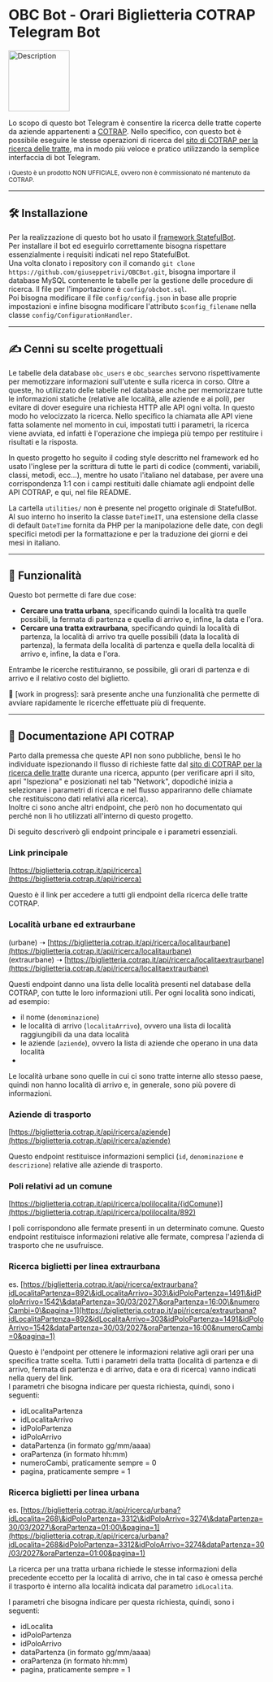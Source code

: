 # OBC Bot - Orari Biglietteria COTRAP Telegram Bot

<img src="https://github.com/user-attachments/assets/40827a66-d55d-453f-af53-232fbb6286e7" alt="Description" width="120" height="120" style="margin-right: 20px;"> </br>

<!-- 🤖 Il bot è utilizzabile qui ➝ [@orari_biglietteria_cotrap_bot](https://t.me/orari_biglietteria_cotrap_bot) -->

Lo scopo di questo bot Telegram è consentire la ricerca delle tratte coperte da aziende appartenenti a [COTRAP](https://www.cotrap.it/). Nello specifico, con questo bot è possibile eseguire le stesse operazioni di ricerca del [sito di COTRAP per la ricerca delle tratte](https://biglietteria.cotrap.it/#/ricerca), ma in modo più veloce e pratico utilizzando la semplice interfaccia di bot Telegram. </br>

<small>ℹ️ Questo è un prodotto NON UFFICIALE, ovvero non è commissionato né mantenuto da COTRAP.</small>

---
## 🛠️ Installazione
Per la realizzazione di questo bot ho usato il [framework StatefulBot](https://github.com/giuseppetrivi/StatefulBot-framework). </br>
Per installare il bot ed eseguirlo correttamente bisogna rispettare essenzialmente i requisiti indicati nel repo StatefulBot. </br>
Una volta clonato i repository con il comando `git clone https://github.com/giuseppetrivi/OBCBot.git`, bisogna importare il database MySQL contenente le tabelle per la gestione delle procedure di ricerca. Il file per l'importazione è `config/obcbot.sql`. </br>
Poi bisogna modificare il file `config/config.json` in base alle proprie impostazioni e infine bisogna modificare l'attributo `$config_filename` nella classe `config/ConfigurationHandler`.


---
## ✍ Cenni su scelte progettuali
Le tabelle dela database `obc_users` e `obc_searches` servono rispettivamente per memotizzare informazioni sull'utente e sulla ricerca in corso. Oltre a queste, ho utilizzato delle tabelle nel database anche per memorizzare tutte le informazioni statiche (relative alle località, alle aziende e ai poli), per evitare di dover eseguire una richiesta HTTP alle API ogni volta. In questo modo ho velocizzato la ricerca. Nello specifico la chiamata alle API viene fatta solamente nel momento in cui, impostati tutti i parametri, la ricerca viene avviata, ed infatti è l'operazione che impiega più tempo per restituire i risultati e la risposta. </br>

In questo progetto ho seguito il coding style descritto nel framework ed ho usato l'inglese per la scrittura di tutte le parti di codice (commenti, variabili, classi, metodi, ecc...), mentre ho usato l'italiano nel database, per avere una corrispondenza 1:1 con i campi restituiti dalle chiamate agli endpoint delle API COTRAP, e qui, nel file README.

La cartella `utilities/` non è presente nel progetto originale di StatefulBot. Al suo interno ho inserito la classe `DateTimeIT`, una estensione della classe di default `DateTime` fornita da PHP per la manipolazione delle date, con degli specifici metodi per la formattazione e per la traduzione dei giorni e dei mesi in italiano.

---
## 📲 Funzionalità
Questo bot permette di fare due cose: 
- **Cercare una tratta urbana**, specificando quindi la località tra quelle possibili, la fermata di partenza e quella di arrivo e, infine, la data e l'ora.
- **Cercare una tratta extraurbana**, specificando quindi la località di partenza, la località di arrivo tra quelle possibili (data la località di partenza), la fermata della località di partenza e quella della località di arrivo e, infine, la data e l'ora.

Entrambe le ricerche restituiranno, se possibile, gli orari di partenza e di arrivo e il relativo costo del biglietto.

🚧 \[work in progress]: sarà presente anche una funzionalità che permette di avviare rapidamente le ricerche effettuate più di frequente.

---
## 📝 Documentazione API COTRAP
Parto dalla premessa che queste API non sono pubbliche, bensì le ho individuate ispezionando il flusso di richieste fatte dal [sito di COTRAP per la ricerca delle tratte](https://biglietteria.cotrap.it/#/ricerca) durante una ricerca, appunto (per verificare apri il sito, apri "Ispeziona" e posizionati nel tab "Network", dopodiché inizia a selezionare i parametri di ricerca e nel flusso appariranno delle chiamate che restituiscono dati relativi alla ricerca). </br>
Inoltre ci sono anche altri endpoint, che però non ho documentato qui perché non li ho utilizzati all'interno di questo progetto.

Di seguito descriverò gli endpoint principale e i parametri essenziali.

### Link principale

[https://biglietteria.cotrap.it/api/ricerca](https://biglietteria.cotrap.it/api/ricerca)

Questo è il link per accedere a tutti gli endpoint della ricerca delle tratte COTRAP.

### Località urbane ed extraurbane

(urbane) ➝ [https://biglietteria.cotrap.it/api/ricerca/localitaurbane](https://biglietteria.cotrap.it/api/ricerca/localitaurbane)  
(extraurbane) ➝ [https://biglietteria.cotrap.it/api/ricerca/localitaextraurbane](https://biglietteria.cotrap.it/api/ricerca/localitaextraurbane)

Questi endpoint danno una lista delle località presenti nel database della COTRAP, con tutte le loro informazioni utili. Per ogni località sono indicati, ad esempio:
- il nome (`denominazione`)
- le località di arrivo (`localitaArrivo`), ovvero una lista di località raggiungibili da una data località
- le aziende (`aziende`), ovvero la lista di aziende che operano in una data località
- 
Le località urbane sono quelle in cui ci sono tratte interne allo stesso paese, quindi non hanno località di arrivo e, in generale, sono più povere di informazioni.

### Aziende di trasporto

[https://biglietteria.cotrap.it/api/ricerca/aziende](https://biglietteria.cotrap.it/api/ricerca/aziende)

Questo endpoint restituisce informazioni semplici (`id`, `denominazione` e `descrizione`) relative alle aziende di trasporto.

### Poli relativi ad un comune

[https://biglietteria.cotrap.it/api/ricerca/polilocalita/{idComune}](https://biglietteria.cotrap.it/api/ricerca/polilocalita/892)

I poli corrispondono alle fermate presenti in un determinato comune. Questo endpoint restituisce informazioni relative alle fermate, compresa l'azienda di trasporto che ne usufruisce.

### Ricerca biglietti per linea extraurbana

es. [https://biglietteria.cotrap.it/api/ricerca/extraurbana?idLocalitaPartenza=892\&idLocalitaArrivo=303\&idPoloPartenza=1491\&idPoloArrivo=1542\&dataPartenza=30/03/2027\&oraPartenza=16:00\&numeroCambi=0\&pagina=1](https://biglietteria.cotrap.it/api/ricerca/extraurbana?idLocalitaPartenza=892&idLocalitaArrivo=303&idPoloPartenza=1491&idPoloArrivo=1542&dataPartenza=30/03/2027&oraPartenza=16:00&numeroCambi=0&pagina=1)

Questo è l'endpoint per ottenere le informazioni relative agli orari per una specifica tratte scelta. Tutti i parametri della tratta (località di partenza e di arrivo, fermata di partenza e di arrivo, data e ora di ricerca) vanno indicati nella query del link. </br>
I parametri che bisogna indicare per questa richiesta, quindi, sono i seguenti:
- idLocalitaPartenza 
- idLocalitaArrivo 
- idPoloPartenza 
- idPoloArrivo 
- dataPartenza (in formato gg/mm/aaaa)
- oraPartenza (in formato hh:mm)
- numeroCambi, praticamente sempre = 0
- pagina, praticamente sempre = 1

### Ricerca biglietti per linea urbana

es. [https://biglietteria.cotrap.it/api/ricerca/urbana?idLocalita=268\&idPoloPartenza=3312\&idPoloArrivo=3274\&dataPartenza=30/03/2027\&oraPartenza=01:00\&pagina=1](https://biglietteria.cotrap.it/api/ricerca/urbana?idLocalita=268&idPoloPartenza=3312&idPoloArrivo=3274&dataPartenza=30/03/2027&oraPartenza=01:00&pagina=1)

La ricerca per una tratta urbana richiede le stesse informazioni della precedente eccetto per la località di arrivo, che in tal caso è omessa perché il trasporto è interno alla località indicata dal parametro `idLocalita`.

I parametri che bisogna indicare per questa richiesta, quindi, sono i seguenti:
- idLocalita
- idPoloPartenza
- idPoloArrivo
- dataPartenza (in formato gg/mm/aaaa)
- oraPartenza (in formato hh:mm)
- pagina, praticamente sempre = 1

